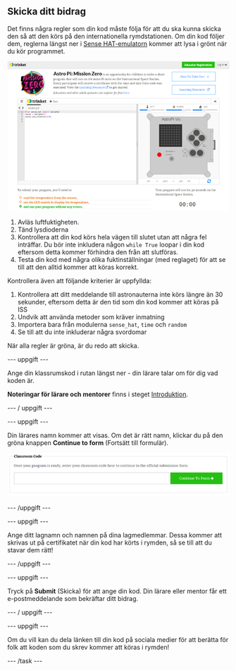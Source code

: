 ## Skicka ditt bidrag

Det finns några regler som din kod måste följa för att du ska kunna skicka den så att den körs på den internationella rymdstationen. Om din kod följer dem, reglerna längst ner i [Sense HAT-emulatorn](https://trinket.io/mission-zero) kommer att lysa i grönt när du kör programmet.

![En skärmdump av Mission Zero Trinket -sidorna som visar inlämningsknappen och kriteriekontrollerna till vänster. De två översta ("läs fuktighet" och "använd lysdioderna") är i orange text, den nedre ("körningar utan fel") är grön ](images/validation.png)

1. Avläs luftfuktigheten.
1. Tänd lysdioderna
1. Kontrollera att din kod körs hela vägen till slutet utan att några fel inträffar. Du bör inte inkludera någon `while True` loopar i din kod eftersom detta kommer förhindra den från att slutföras.
1. Testa din kod med några olika fuktinställningar (med reglaget) för att se till att den alltid kommer att köras korrekt.

Kontrollera även att följande kriterier är uppfyllda:

1. Kontrollera att ditt meddelande till astronauterna inte körs längre än 30 sekunder, eftersom detta är den tid som din kod kommer att köras på ISS
1. Undvik att använda metoder som kräver inmatning
1. Importera bara från modulerna `sense_hat`, `time` och `random`
1. Se till att du inte inkluderar några svordomar

När alla regler är gröna, är du redo att skicka.

--- uppgift ---

Ange din klassrumskod i rutan längst ner - din lärare talar om för dig vad koden är.

**Noteringar för lärare och mentorer** finns i steget [Introduktion](https://projects.raspberrypi.org/sv-SE/projects/astro-pi-mission-zero/1).

--- / uppgift ---

--- uppgift ---

Din lärares namn kommer att visas. Om det är rätt namn, klickar du på den gröna knappen **Continue to form** (Fortsätt till formulär).

![Fortsätt till formulär](images/continue-to-form.png)

--- /uppgift ---

--- uppgift ---

Ange ditt lagnamn och namnen på dina lagmedlemmar. Dessa kommer att skrivas ut på certifikatet när din kod har körts i rymden, så se till att du stavar dem rätt!

--- /uppgift ---

--- uppgift ---

Tryck på **Submit** (Skicka) för att ange din kod. Din lärare eller mentor får ett e-postmeddelande som bekräftar ditt bidrag.

--- / uppgift ---

--- uppgift ---

Om du vill kan du dela länken till din kod på sociala medier för att berätta för folk att koden som du skrev kommer att köras i rymden!

--- /task ---

